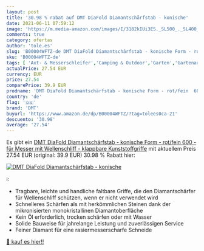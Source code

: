 ```yaml
---
layout: post
title: '30.98 % rabat auf DMT DiaFold Diamantschärfstab - konische'
date: 2021-06-11 07:59:12
image: 'https://m.media-amazon.com/images/I/3182kIUi3ES._SL500_._SL400_.jpg'
comments: true
category: ofertas
author: 'tole.es'
slug: 'B00004WFTZ-de DMT DiaFold Diamantschärfstab - konische Form - rot/fein...'
sku: 'B00004WFTZ-de'
tags: [ 'Axt- & Messerschleifer','Camping & Outdoor','Garten','Gartenarbeit','Gartengeräte','Messer & Werkzeuge','Schärfwerkzeuge','Sport','Sport & Freizeit','Sport & Outdoor Aktivitäten, Bekleidung & Ausrüstung','dmt', ]
actualPrice: 27.54 EUR
currency: EUR
price: 27.54
comparePrice: 39.9 EUR
prodname: 'DMT DiaFold Diamantschärfstab - konische Form - rot/fein  600  - für Messer mit Wellenschliff - klappbare Kunststoffgriffe'
country: 'de'
flag: '🇩🇪'
brand: 'DMT'
buyurl: 'https://www.amazon.de/dp/B00004WFTZ/?tag=tolees0ca-21'
descuento: '30.98'
average: '27.54'
---
```


Es gibt ein [DMT DiaFold Diamantschärfstab - konische Form - rot/fein  600  - für Messer mit Wellenschliff - klappbare Kunststoffgriffe](https://www.amazon.de/dp/B00004WFTZ/?tag=tolees0ca-21) mit aktuellem Preis 27.54 EUR (original: 39.9 EUR) 30.98 % Rabatt hier:

[![DMT DiaFold Diamantschärfstab - konische](https://m.media-amazon.com/images/I/3182kIUi3ES._SL500_._SL400_.jpg)](https://www.amazon.de/dp/B00004WFTZ/?tag=tolees0ca-21)

ℹ️:

- Tragbare, leichte und handliche faltbare Griffe, die den Diamantschärfer für Wellenschliff schützen, wenn er nicht verwendet wird
- Schnelleres Schärfen als mit herkömmlichen Steinen dank der mikronisierten monokristallinen Diamantoberfläche
- Kein Öl erforderlich, trocken schärfen oder mit Wasser
- Solide Bauweise für jahrelange Leistung und zuverlässigen Service
- Feiner Diamant für eine rasiermesserscharfe Schneide

[🛒 kauf es hier!!](https://www.amazon.de/dp/B00004WFTZ/?tag=tolees0ca-21)
